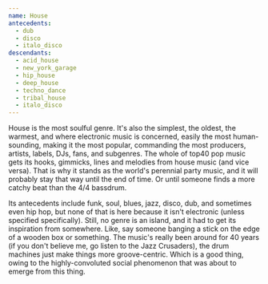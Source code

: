 ```yaml
---
name: House
antecedents:
  - dub
  - disco
  - italo_disco
descendants:
  - acid_house
  - new_york_garage
  - hip_house
  - deep_house
  - techno_dance
  - tribal_house
  - italo_disco
---
```


House is the most soulful genre. It's also the simplest, the oldest, the
warmest, and where electronic music is concerned, easily the most
human-sounding, making it the most popular, commanding the most
producers, artists, labels, DJs, fans, and subgenres. The whole of top40
pop music gets its hooks, gimmicks, lines and melodies from house music
(and vice versa). That is why it stands as the world's perennial party
music, and it will probably stay that way until the end of time. Or
until someone finds a more catchy beat than the 4/4 bassdrum.

Its antecedents include funk, soul, blues, jazz, disco, dub, and
sometimes even hip hop, but none of that is here because it isn't
electronic (unless specified specifically). Still, no genre is an
island, and it had to get its inspiration from somewhere. Like, say
someone banging a stick on the edge of a wooden box or something. The
music's really been around for 40 years (if you don't believe me, go
listen to the Jazz Crusaders), the drum machines just make things more
groove-centric. Which is a good thing, owing to the highly-convoluted
social phenomenon that was about to emerge from this thing.
